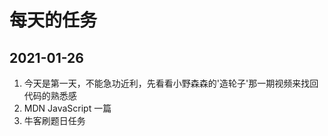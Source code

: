 # 每天的任务

## 2021-01-26

1. 今天是第一天，不能急功近利，先看看小野森森的'造轮子'那一期视频来找回代码的熟悉感
2. MDN JavaScript 一篇
3. 牛客刷题日任务
